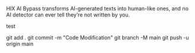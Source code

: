 HIX AI Bypass transforms AI-generated texts into human-like ones, and no AI detector can ever tell they’re not written by you.

test



git add .
git commit -m "Code Modification"
git branch -M main
git push -u origin main